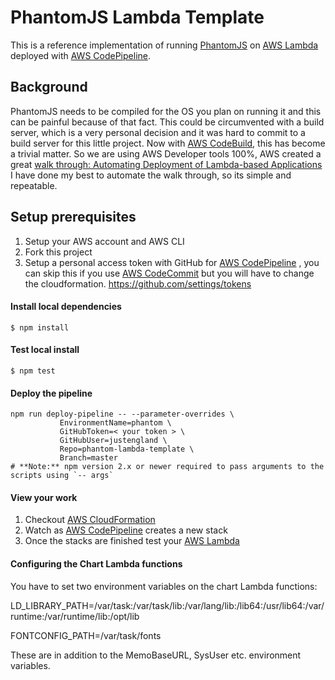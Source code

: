 # PhantomJS Lambda Template

This is a reference implementation of running [PhantomJS](http://phantomjs.org/) on [AWS Lambda](http://aws.amazon.com/lambda/) deployed with [AWS CodePipeline](https://aws.amazon.com/codepipeline/).

## Background
PhantomJS needs to be compiled for the OS you plan on running it and this can be painful because of that fact. This could be circumvented with a build server, which is a very personal decision and it was hard to commit to a build server for this little project.
Now with [AWS CodeBuild](http://aws.amazon.com/codebuild/), this has become a trivial matter. So we are using AWS Developer tools 100%, AWS created a great
[walk through: Automating Deployment of Lambda-based Applications](http://docs.aws.amazon.com/lambda/latest/dg/automating-deployment.html)
I have done my best to automate the walk through, so its simple and repeatable.

## Setup prerequisites
1. Setup your AWS account and AWS CLI
1. Fork this project
1. Setup a personal access token with GitHub for [AWS CodePipeline](https://aws.amazon.com/codepipeline/) , you can skip this if you use [AWS CodeCommit](https://aws.amazon.com/codecommit/) but you will have to change the cloudformation.
https://github.com/settings/tokens

#### Install local dependencies 
```
$ npm install
```

#### Test local install 
```
$ npm test
```

#### Deploy the pipeline
```
npm run deploy-pipeline -- --parameter-overrides \
           EnvironmentName=phantom \
           GitHubToken=< your token > \
           GitHubUser=justengland \
           Repo=phantom-lambda-template \
           Branch=master
# **Note:** npm version 2.x or newer required to pass arguments to the scripts using `-- args`
```
#### View your work
1. Checkout [AWS CloudFormation](https://console.aws.amazon.com/cloudformation/home)
1. Watch as [AWS CodePipeline](https://console.aws.amazon.com/codepipeline/home) creates a new stack
1. Once the stacks are finished test your [AWS Lambda](https://console.aws.amazon.com/lambda/home)

#### Configuring the Chart Lambda functions
You have to set two environment variables on the chart Lambda functions:

LD_LIBRARY_PATH=/var/task:/var/task/lib:/var/lang/lib:/lib64:/usr/lib64:/var/runtime:/var/runtime/lib:/opt/lib

FONTCONFIG_PATH=/var/task/fonts

These are in addition to the MemoBaseURL, SysUser etc. environment variables.
